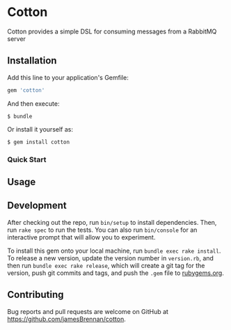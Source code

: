 # Cotton

Cotton provides a simple DSL for consuming messages from a RabbitMQ server

## Installation

Add this line to your application's Gemfile:

```ruby
gem 'cotton'
```

And then execute:

    $ bundle

Or install it yourself as:

    $ gem install cotton

### Quick Start

## Usage

## Development

After checking out the repo, run `bin/setup` to install dependencies. Then, run `rake spec` to run the tests. 
You can also run `bin/console` for an interactive prompt that will allow you to experiment.

To install this gem onto your local machine, run `bundle exec rake install`. 
To release a new version, update the version number in `version.rb`, and then 
run `bundle exec rake release`, which will create a git tag for the version, 
push git commits and tags, and push the `.gem` file to [rubygems.org](https://rubygems.org).

## Contributing

Bug reports and pull requests are welcome on GitHub at https://github.com/jamesBrennan/cotton.
